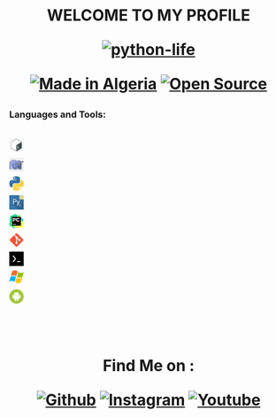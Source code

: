   
<h1 align="center">WELCOME TO MY PROFILE
<p align="center">
<a href="https://github.com/python-life"><img title="python-life" src="https://github-readme-stats.vercel.app/api?username=python-life&show_icons=true&include_all_commits=true&theme=radical&cache_seconds=3200"></a>
</p>
<p align="center">
<a href="#"><img title="Made in Algeria" src="https://img.shields.io/badge/MADE%20IN-Algérie-green?colorA=%23ff0000&colorB=%23017e40&style=for-the-badge"></a>
<a href ="#"><src="https://img.shields.io/amo/stars/:addonId"></a>
  <a href="#"><img title="Open Source" src="https://img.shields.io/badge/Open%20Source-%E2%9D%A4-green?style=for-the-badge"></a>
 
 

### Languages and Tools:
[<code>
<img align="left" alt="Terminal" width="26px" src="icon/bash.jpg" />
</code>](https://github.com/python-life)
[<code>
<img align="left" alt="Terminal" width="26px" src="icon/php.png" />
</code>](https://github.com/python-life)
[<code>
<img align="left" alt="Terminal" width="26px" src="icon/python.png" />
</code>](https://github.com/python-life)
[<code>
<img align="left" alt="Terminal" width="26px" src="icon/pydroid.png" />
</code>](https://github.com/python-life)
[<code>
<img align="left" alt="Terminal" width="26px" src="icon/pycharm.png" />
</code>](https://github.com/python-life)
[<code>
<img align="left" alt="Terminal" width="26px" src="icon/git.png" />
</code>](https://github.com/python-life)
[<code>
<img align="left" alt="Terminal" width="26px" src="icon/termux.jpg" />
</code>](https://github.com/python-life)
[<code>
<img align="left" alt="Terminal" width="26px" src="icon/windows.png" />
</code>](https://github.com/python-life)
[<code>
<img align="left" alt="Terminal" width="26px" src="icon/android.png" />
</code>](https://github.com/python-life)


<br />
<br />
<br />
<h1 align="center">Find Me on :


[![Github](https://img.shields.io/badge/github-python--life-green?style=for-the-badge&logo=github)](https://github.com/python-life)
[![Instagram](https://img.shields.io/badge/instagram-python.life-orange?style=for-the-badge&logo=instagram)](https://www.instagram.com/python.life)
[![Youtube](https://img.shields.io/badge/YouTube-python%20life-red?style=for-the-badge&logo=youtube)](https://www.youtube.com/c/pythonlife)
